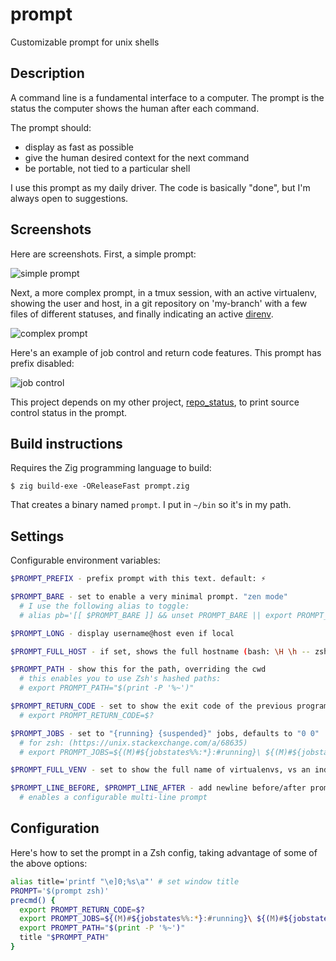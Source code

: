 # prompt

Customizable prompt for unix shells

## Description

A command line is a fundamental interface to a computer. The prompt is the
status the computer shows the human after each command.

The prompt should:

- display as fast as possible
- give the human desired context for the next command
- be portable, not tied to a particular shell

I use this prompt as my daily driver. The code is basically "done", but I'm always open to suggestions.

## Screenshots

Here are screenshots. First, a simple prompt:

![simple prompt](../media/short.png?raw=true)

Next, a more complex prompt, in a tmux session, with an active virtualenv, showing the user and host, in a git repository on 'my-branch' with a few files of different statuses, and finally indicating an active [direnv](https://direnv.net/).

![complex prompt](../media/long.png?raw=true)

Here's an example of job control and return code features. This prompt has prefix disabled:

![job control](../media/jobs.png?raw=true)

This project depends on my other project, [repo_status](https://github.com/kbd/repo_status), to print source control status in the prompt.

## Build instructions

Requires the Zig programming language to build:

```
$ zig build-exe -OReleaseFast prompt.zig
```

That creates a binary named `prompt`. I put in `~/bin` so it's in my path.

## Settings

Configurable environment variables:

```bash
$PROMPT_PREFIX - prefix prompt with this text. default: ⚡

$PROMPT_BARE - set to enable a very minimal prompt. "zen mode"
  # I use the following alias to toggle:
  # alias pb='[[ $PROMPT_BARE ]] && unset PROMPT_BARE || export PROMPT_BARE=1'

$PROMPT_LONG - display username@host even if local

$PROMPT_FULL_HOST - if set, shows the full hostname (bash: \H \h -- zsh: %M %m)

$PROMPT_PATH - show this for the path, overriding the cwd
  # this enables you to use Zsh's hashed paths:
  # export PROMPT_PATH="$(print -P '%~')"

$PROMPT_RETURN_CODE - set to show the exit code of the previous program if != 0
  # export PROMPT_RETURN_CODE=$?

$PROMPT_JOBS - set to "{running} {suspended}" jobs, defaults to "0 0"
  # for zsh: (https://unix.stackexchange.com/a/68635)
  # export PROMPT_JOBS=${(M)#${jobstates%%:*}:#running}\ ${(M)#${jobstates%%:*}:#suspended}

$PROMPT_FULL_VENV - set to show the full name of virtualenvs, vs an indicator

$PROMPT_LINE_BEFORE, $PROMPT_LINE_AFTER - add newline before/after prompt
  # enables a configurable multi-line prompt
```

## Configuration

Here's how to set the prompt in a Zsh config, taking advantage of some of the above options:

```zsh
alias title='printf "\e]0;%s\a"' # set window title
PROMPT='$(prompt zsh)'
precmd() {
  export PROMPT_RETURN_CODE=$?
  export PROMPT_JOBS=${(M)#${jobstates%%:*}:#running}\ ${(M)#${jobstates%%:*}:#suspended}
  export PROMPT_PATH="$(print -P '%~')"
  title "$PROMPT_PATH"
}
```
